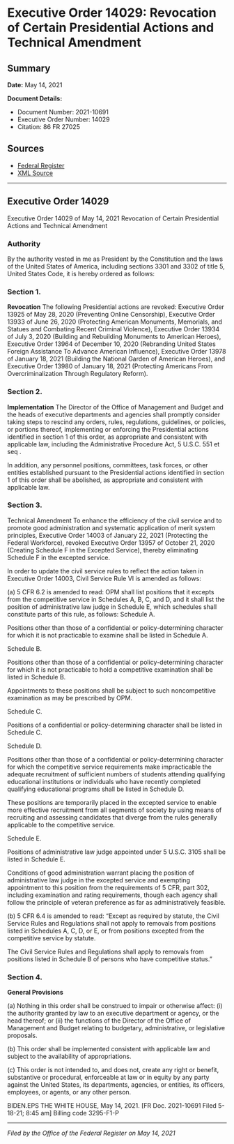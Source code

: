 # Executive Order 14029: Revocation of Certain Presidential Actions and Technical Amendment

## Summary

**Date:** May 14, 2021

**Document Details:**
- Document Number: 2021-10691
- Executive Order Number: 14029
- Citation: 86 FR 27025

## Sources
- [Federal Register](https://www.federalregister.gov/documents/2021/05/19/2021-10691/revocation-of-certain-presidential-actions-and-technical-amendment)
- [XML Source](https://www.federalregister.gov/documents/full_text/xml/2021/05/19/2021-10691.xml)

---

## Executive Order 14029

Executive Order 14029 of May 14, 2021
Revocation of Certain Presidential Actions and Technical Amendment
### Authority

By the authority vested in me as President by the Constitution and the laws of the United States of America, including sections 3301 and 3302 of title 5, United States Code, it is hereby ordered as follows:
### Section 1.

**Revocation**
 The following Presidential actions are revoked: Executive Order 13925 of May 28, 2020 (Preventing Online Censorship), Executive Order 13933 of June 26, 2020 (Protecting American Monuments, Memorials, and Statues and Combating Recent Criminal Violence), Executive Order 13934 of July 3, 2020 (Building and Rebuilding Monuments to American Heroes), Executive Order 13964 of December 10, 2020 (Rebranding United States Foreign Assistance To Advance American Influence), Executive Order 13978 of January 18, 2021 (Building the National Garden of American Heroes), and Executive Order 13980 of January 18, 2021 (Protecting Americans From Overcriminalization Through Regulatory Reform). 
### Section 2.

**Implementation**
 The Director of the Office of Management and Budget and the heads of executive departments and agencies shall promptly consider taking steps to rescind any orders, rules, regulations, guidelines, or policies, or portions thereof, implementing or enforcing the Presidential actions identified in section 1 of this order, as appropriate and consistent with applicable law, including the Administrative Procedure Act, 5 U.S.C. 551 
et seq
.

In addition, any personnel positions, committees, task forces, or other entities established pursuant to the Presidential actions identified in section 1 of this order shall be abolished, as appropriate and consistent with applicable law.
### Section 3.

Technical Amendment To enhance the efficiency of the civil service and to promote good administration and systematic application of merit system principles, Executive Order 14003 of January 22, 2021 (Protecting the Federal Workforce), revoked Executive Order 13957 of October 21, 2020 (Creating Schedule F in the Excepted Service), thereby eliminating Schedule F in the excepted service.

In order to update the civil service rules to reflect the action taken in Executive Order 14003, Civil Service Rule VI is amended as follows: 

(a) 5 CFR 6.2 is amended to read:
OPM shall list positions that it excepts from the competitive service in Schedules A, B, C, and D, and it shall list the position of administrative law judge in Schedule E, which schedules shall constitute parts of this rule, as follows:
Schedule A.

Positions other than those of a confidential or policy-determining character for which it is not practicable to examine shall be listed in Schedule A.

Schedule B.

Positions other than those of a confidential or policy-determining character for which it is not practicable to hold a competitive examination shall be listed in Schedule B.

Appointments to these positions shall be subject to such noncompetitive examination as may be prescribed by OPM.

Schedule C.

Positions of a confidential or policy-determining character shall be listed in Schedule C.

Schedule D.

Positions other than those of a confidential or policy-determining character for which the competitive service requirements make impracticable the adequate recruitment of sufficient numbers of students attending qualifying educational institutions or individuals who have recently completed qualifying educational programs shall be listed in Schedule D.

These positions are temporarily placed in the excepted service to enable more effective recruitment from all segments of society by using means of recruiting and assessing candidates that diverge from the rules generally applicable to the competitive service.

Schedule E.

Positions of administrative law judge appointed under 5 U.S.C. 3105 shall be listed in Schedule E.

Conditions of good administration warrant placing the position of administrative law judge in the excepted service and exempting appointment to this position from the requirements of 5 CFR, part 302, including examination and rating requirements, though each agency shall follow the principle of veteran preference as far as administratively feasible.

(b) 5 CFR 6.4 is amended to read: 
“Except as required by statute, the Civil Service Rules and Regulations shall not apply to removals from positions listed in Schedules A, C, D, or E, or from positions excepted from the competitive service by statute.

The Civil Service Rules and Regulations shall apply to removals from positions listed in Schedule B of persons who have competitive status.”
### Section 4.

**General Provisions**

(a) Nothing in this order shall be construed to impair or otherwise affect:
    (i) the authority granted by law to an executive department or agency, or the head thereof; or
    (ii) the functions of the Director of the Office of Management and Budget relating to budgetary, administrative, or legislative proposals.

(b) This order shall be implemented consistent with applicable law and subject to the availability of appropriations.

(c) This order is not intended to, and does not, create any right or benefit, substantive or procedural, enforceable at law or in equity by any party against the United States, its departments, agencies, or entities, its officers, employees, or agents, or any other person.

BIDEN.EPS
THE WHITE HOUSE,
May 14, 2021.
[FR Doc. 2021-10691 
Filed 5-18-21; 8:45 am] 
Billing code 3295-F1-P

---

*Filed by the Office of the Federal Register on May 14, 2021*
